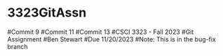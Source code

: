# 3323GitAssn
#Commit 9
#Commit 11
#Commit 13
#CSCI 3323 - Fall 2023
#Git Assignment
#Ben Stewart 
#Due 11/20/2023
#Note: This is in the bug-fix branch
